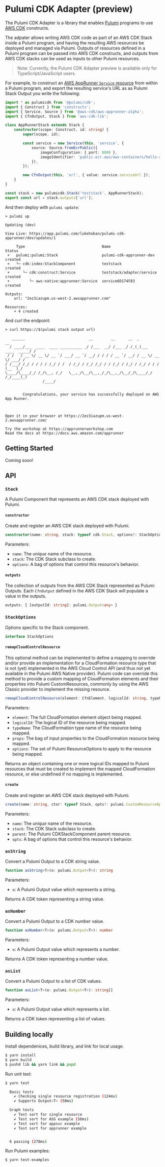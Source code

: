 # Pulumi CDK Adapter (preview)

The Pulumi CDK Adapter is a library that enables [Pulumi](https://github.com/pulumi/pulumi) programs to use [AWS CDK](https://github.com/aws/aws-cdk) constructs. 

The adpater allows writing AWS CDK code as part of an AWS CDK Stack inside a Pulumi program, and having the resulting AWS resources be deployed and managed via Pulumi.  Outputs of resources defined in a Pulumi program can be passed into AWS CDK constructs, and outputs from AWS CDK stacks can be used as inputs to other Pulumi resources. 

> Note: Currently, the Pulumi CDK Adapter preview is available only for TypeScript/JavaScript users.

For example, to construct an [AWS AppRunner `Service` resource](https://docs.aws.amazon.com/cdk/api/v2/docs/aws-apprunner-alpha-readme.html) from within a Pulumi program, and export the resulting service's URL as as Pulumi Stack Output you write the following:

```ts
import * as pulumicdk from '@pulumi/cdk';
import { Construct } from 'constructs';
import { Service, Source } from '@aws-cdk/aws-apprunner-alpha';
import { CfnOutput, Stack } from 'aws-cdk-lib';

class AppRunnerStack extends Stack {
    constructor(scope: Construct, id: string) {
        super(scope, id);

        const service = new Service(this, 'service', {
            source: Source.fromEcrPublic({
                imageConfiguration: { port: 8000 },
                imageIdentifier: 'public.ecr.aws/aws-containers/hello-app-runner:latest',
            }),
        });

        new CfnOutput(this, 'url', { value: service.serviceUrl });
    }
}

const stack = new pulumicdk.Stack('teststack', AppRunnerStack);
export const url = stack.outputs['url'];
```

And then deploy with `pulumi update`:

```
> pulumi up

Updating (dev)

View Live: https://app.pulumi.com/lukehoban/pulumi-cdk-apprunner/dev/updates/1

     Type                                   Name                       Status      
 +   pulumi:pulumi:Stack                    pulumi-cdk-apprunner-dev   created     
 +   └─ cdk:index:StackComponent            teststack                  created     
 +      └─ cdk:construct:Service            teststack/adapter/service  created     
 +         └─ aws-native:apprunner:Service  service6D174F83            created     
 
Outputs:
    url: "2ez3iazupm.us-west-2.awsapprunner.com"

Resources:
    + 4 created
```

And curl the endpoint:

```
> curl https://$(pulumi stack output url)           

   ______                             __        __      __  _                  __
  / ____/___  ____  ____ __________ _/ /___  __/ /___ _/ /_(_)___  ____  _____/ /
 / /   / __ \/ __ \/ __ `/ ___/ __ `/ __/ / / / / __ `/ __/ / __ \/ __ \/ ___/ / 
/ /___/ /_/ / / / / /_/ / /  / /_/ / /_/ /_/ / / /_/ / /_/ / /_/ / / / (__  )_/  
\____/\____/_/ /_/\__, /_/   \__,_/\__/\__,_/_/\__,_/\__/_/\____/_/ /_/____(_)   
                 /____/                                                          


        Congratulations, your service has successfully deployed on AWS App Runner.



Open it in your browser at https://2ez3iazupm.us-west-2.awsapprunner.com/

Try the workshop at https://apprunnerworkshop.com
Read the docs at https://docs.aws.amazon.com/apprunner
```

## Getting Started 

Coming soon!

## API

### `Stack`

A Pulumi Component that represents an AWS CDK stack deployed with Pulumi.

#### `constructor`

Create and register an AWS CDK stack deployed with Pulumi.

```ts
constructor(name: string, stack: typeof cdk.Stack, options?: StackOptions)
```

Parameters:
* `name`: The _unique_ name of the resource.
* `stack`: The CDK Stack subclass to create.
* `options`: A bag of options that control this resource's behavior.

#### `outputs`

The collection of outputs from the AWS CDK Stack represented as Pulumi Outputs. Each `CfnOutput` defined in the AWS CDK Stack will populate a value in the outputs.

```ts
outputs: { [outputId: string]: pulumi.Output<any> }
```

### `StackOptions`

Options specific to the Stack component.

```ts
interface StackOptions
```

#### `remapCloudControlResource`

This optional method can be implemented to define a mapping to override and/or provide an implementation for a CloudFormation resource type that is not (yet) implemented in the AWS Cloud Control API (and thus not yet available in the Pulumi AWS Native provider). Pulumi code can override this method to provide a custom mapping of CloudFormation elements and their properties into Pulumi CustomResources, commonly by using the AWS Classic provider to implement the missing resource.

```ts
remapCloudControlResource(element: CfnElement, logicalId: string, typeName: string, props: any, options: pulumi.ResourceOptions): { [key: string]: pulumi.CustomResource } | undefined
```

Parameters:
* `element`: The full CloudFormation element object being mapped.
* `logicalId`: The logical ID of the resource being mapped.
* `typeName`: The CloudFormation type name of the resource being mapped.
* `props`: The bag of input properties to the CloudFormation resource being mapped.
* `options`: The set of Pulumi ResourceOptions to apply to the resource being mapped.

Returns an object containing one or more logical IDs mapped to Pulumi resources that must be created to implement the mapped CloudFormation resource, or else undefined if no mapping is implemented.

#### `create`

Create and register an AWS CDK stack deployed with Pulumi.

```ts
create(name: string, ctor: typeof Stack, opts?: pulumi.CustomResourceOptions): StackComponent
```

Parameters:
* `name`: The _unique_ name of the resource.
* `stack`: The CDK Stack subclass to create.
* `parent`: The Pulumi CDKStackComponent parent resource.
* `opts`: A bag of options that control this resource's behavior.

### `asString`

Convert a Pulumi Output to a CDK string value.

```ts
function asString<T>(o: pulumi.Output<T>): string
```

Parameters:
 * `o`: A Pulumi Output value which represents a string.

Returns A CDK token representing a string value.

### `asNumber`

Convert a Pulumi Output to a CDK number value.

```ts
function asNumber<T>(o: pulumi.Output<T>): number
```

Parameters:
 * `o`: A Pulumi Output value which represents a number.

Returns A CDK token representing a number value.

### `asList`

Convert a Pulumi Output to a list of CDK values.

```ts
function asList<T>(o: pulumi.Output<T>): string[]
```

Parameters:
 * `o`: A Pulumi Output value which represents a list.

Returns a CDK token representing a list of values.

## Building locally

Install dependenices, build library, and link for local usage.

```sh
$ yarn install
$ yarn build
$ pushd lib && yarn link && popd
```

Run unit test:

```sh
$ yarn test

  Basic tests
    ✔ Checking single resource registration (124ms)
    ✔ Supports Output<T> (58ms)

  Graph tests
    ✔ Test sort for single resource
    ✔ Test sort for ASG example (56ms)
    ✔ Test sort for appsvc example
    ✔ Test sort for apprunner example


  6 passing (278ms)
```

Run Pulumi examples:

```
$ yarn test-examples
```


